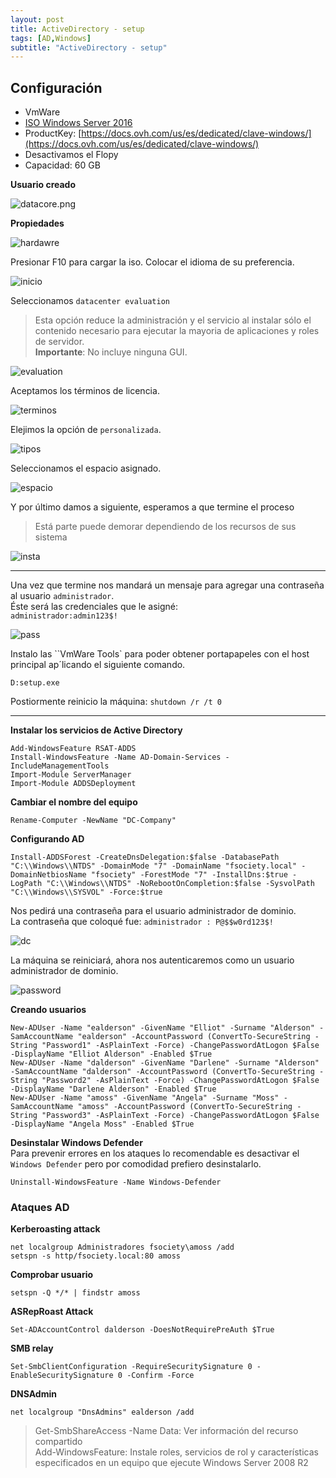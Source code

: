 ```yaml
---
layout: post
title: ActiveDirectory - setup
tags: [AD,Windows]
subtitle: "ActiveDirectory - setup"
---
```


## Configuración

* VmWare
* [ISO Windows Server 2016 ](https://www.microsoft.com/en-us/evalcenter/evaluate-windows-server-2016)
* ProductKey: [https://docs.ovh.com/us/es/dedicated/clave-windows/](https://docs.ovh.com/us/es/dedicated/clave-windows/)
* Desactivamos el Flopy
* Capacidad: 60 GB


**Usuario creado**

![datacore.png](../assets/imgs/adl/datacore.png)

**Propiedades**

![hardawre](../assets/imgs/adl/hardawre.png)

Presionar F10 para cargar la iso.
Colocar el idioma de su preferencia.

![inicio](../assets/imgs/adl/inicio.png)

Seleccionamos `datacenter evaluation`

> Esta opción reduce la administración y el servicio al instalar sólo el contenido necesario para ejecutar la mayoria de aplicaciones y roles de servidor.  
> **Importante**: No incluye ninguna GUI.

![evaluation](../assets/imgs/adl/evaluation.png)

Aceptamos los términos de licencia.

![terminos](../assets/imgs/adl/terminos.png)

Elejimos la opción de `personalizada`.

![tipos](../assets/imgs/adl/tipos.png)

Seleccionamos el espacio asignado.

![espacio](../assets/imgs/adl/espacio.png)

Y por último damos a siguiente, esperamos a que termine el proceso  
> Está parte puede demorar dependiendo de los recursos de sus sistema

![insta](../assets/imgs/adl/insta.png)

----

Una vez que termine nos mandará un mensaje para agregar una contraseña al usuario `administrador`.  
Éste será las credenciales que le asigné:  
`administrador:admin123$!`

![pass](../assets/imgs/adl/pass.png)

Instalo las ``VmWare Tools` para poder obtener portapapeles con el host principal ap´licando el siguiente comando.

```
D:setup.exe
```

Postiormente reinicio la máquina: `shutdown /r /t 0`

----

**Instalar los servicios de Active Directory**

```
Add-WindowsFeature RSAT-ADDS
Install-WindowsFeature -Name AD-Domain-Services -IncludeManagementTools
Import-Module ServerManager
Import-Module ADDSDeployment
```

**Cambiar el nombre del equipo**

```
Rename-Computer -NewName "DC-Company"
```

**Configurando AD**

```
Install-ADDSForest -CreateDnsDelegation:$false -DatabasePath "C:\\Windows\\NTDS" -DomainMode "7" -DomainName "fsociety.local" -DomainNetbiosName "fsociety" -ForestMode "7" -InstallDns:$true -LogPath "C:\\Windows\\NTDS" -NoRebootOnCompletion:$false -SysvolPath "C:\\Windows\\SYSVOL" -Force:$true
```

Nos pedirá una contraseña para el usuario administrador de dominio.  
La contraseña que coloqué fue: `administrador : P@$$w0rd123$!`

![dc](../assets/imgs/adl/dc.png)

La máquina se reiniciará, ahora nos autenticaremos como un usuario administrador de dominio.

![password](../assets/imgs/adl/password.png)

**Creando usuarios**

```
New-ADUser -Name "ealderson" -GivenName "Elliot" -Surname "Alderson" -SamAccountName "ealderson" -AccountPassword (ConvertTo-SecureString -String "Password1" -AsPlainText -Force) -ChangePasswordAtLogon $False -DisplayName "Elliot Alderson" -Enabled $True
New-ADUser -Name "dalderson" -GivenName "Darlene" -Surname "Alderson" -SamAccountName "dalderson" -AccountPassword (ConvertTo-SecureString -String "Password2" -AsPlainText -Force) -ChangePasswordAtLogon $False -DisplayName "Darlene Alderson" -Enabled $True
New-ADUser -Name "amoss" -GivenName "Angela" -Surname "Moss" -SamAccountName "amoss" -AccountPassword (ConvertTo-SecureString -String "Password3" -AsPlainText -Force) -ChangePasswordAtLogon $False -DisplayName "Angela Moss" -Enabled $True
```

**Desinstalar Windows Defender**  
Para prevenir errores en los ataques lo recomendable es desactivar el `Windows Defender` pero por comodidad prefiero desinstalarlo.

```
Uninstall-WindowsFeature -Name Windows-Defender
```

### Ataques AD

**Kerberoasting attack**

```
net localgroup Administradores fsociety\amoss /add
setspn -s http/fsociety.local:80 amoss
```

**Comprobar usuario**

```
setspn -Q */* | findstr amoss
```

**ASRepRoast Attack**

```
Set-ADAccountControl dalderson -DoesNotRequirePreAuth $True
```

**SMB relay**

```
Set-SmbClientConfiguration -RequireSecuritySignature 0 -EnableSecuritySignature 0 -Confirm -Force
```

**DNSAdmin**

```
net localgroup "DnsAdmins" ealderson /add
```


> Get-SmbShareAccess -Name Data: Ver información del recurso compartido  
> Add-WindowsFeature: Instale roles, servicios de rol y características especificados en un equipo que ejecute Windows Server 2008 R2  
